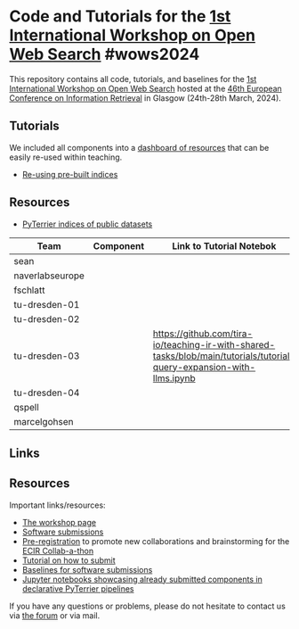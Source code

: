 # Code and Tutorials for the [1st International Workshop on Open Web Search](https://opensearchfoundation.org/en/events-osf/wows2024) #wows2024

This repository contains all code, tutorials, and baselines for the [1st International Workshop on Open Web Search](https://opensearchfoundation.org/en/events-osf/wows2024) hosted at the [46th European Conference on Information Retrieval](https://www.ecir2024.org/) in Glasgow (24th-28th March, 2024).


## Tutorials

We included all components into a [dashboard of resources](https://tira-io.github.io/teaching-ir-with-shared-tasks/) that can be easily re-used within teaching.

- [Re-using pre-built indices](https://github.com/tira-io/teaching-ir-with-shared-tasks/blob/main/tutorials/tutorial-reuse-pyterrier-indices.ipynb)

## Resources

- [PyTerrier indices of public datasets](https://zenodo.org/records/10743990)

|Team              | Component | Link to Tutorial Notebok|
|------------------|-----------|-------------------------|
|sean              |           |                         |
|naverlabseurope   |           |                         |
|fschlatt          |           |                         |
|tu-dresden-01     |           |                         |
|tu-dresden-02     |           |                         |
|tu-dresden-03     |           | https://github.com/tira-io/teaching-ir-with-shared-tasks/blob/main/tutorials/tutorial-query-expansion-with-llms.ipynb                        |
|tu-dresden-04     |           |                         |
|qspell            |           |                         |
|marcelgohsen      |           |                         |

## Links


## Resources

Important links/resources:
- [The workshop page](https://opensearchfoundation.org/en/events-osf/wows2024)
- [Software submissions](https://www.tira.io/task-overview/workshop-on-open-web-search/)
- [Pre-registration](https://www.tira.io/t/pre-registration) to promote new collaborations and brainstorming for the [ECIR Collab-a-thon](https://www.ecir2024.org/collab-a-thon/)
- [Tutorial on how to submit](https://github.com/OpenWebSearch/wows-code/tree/main/ecir24/tutorials)
- [Baselines for software submissions](https://github.com/OpenWebSearch/wows-code/tree/main/ecir24/baselines)
- [Jupyter notebooks showcasing already submitted components in declarative PyTerrier pipelines](https://github.com/OpenWebSearch/wows-code/tree/main/ecir24/post-hoc-notebooks)

If you have any questions or problems, please do not hesitate to contact us via [the forum](https://www.tira.io/t/the-forum-for-the-1st-international-workshop-on-open-web-search-wows2024) or via mail.

